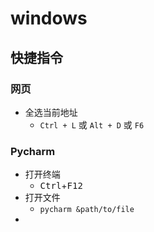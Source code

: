 # windows

## 快捷指令

### 网页

- 全选当前地址
  -  `Ctrl + L` 或 `Alt + D` 或 `F6` 

### Pycharm

- 打开终端
  - <kbd>Ctrl</kbd>+<kbd>F12</kbd>
- 打开文件
  - ```pycharm &path/to/file```
- 

